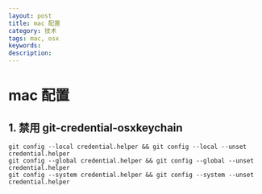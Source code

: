 ```yaml
---
layout: post
title: mac 配置
category: 技术
tags: mac, osx
keywords: 
description: 
---
```


# mac 配置

## 1. 禁用 git-credential-osxkeychain

```
git config --local credential.helper && git config --local --unset credential.helper
git config --global credential.helper && git config --global --unset credential.helper
git config --system credential.helper && git config --system --unset credential.helper
```

